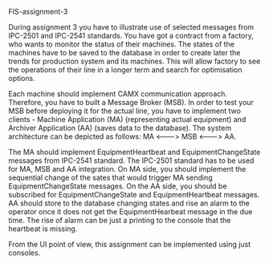 FIS-assignment-3

During assignment 3 you have to illustrate use of selected messages from IPC-2501 and IPC-2541 standards. You have got a contract from a factory, who wants to monitor the status of their machines. The states of the machines have to be saved to the database in order to create later the trends for production system and its machines. This will allow factory to see the operations of their line in a longer term and search for optimisation options.

Each machine should implement CAMX communication approach. Therefore, you have to built a Message Broker (MSB). In order to test your MSB before deploying it for the actual line, you have to implement two clients - Machine Application (MA) (representing actual equipment) and Archiver Application (AA) (saves data to the database). The system architecture can be depicted as follows: MA <---> MSB <---> AA.

The MA should implement EquipmentHeartbeat and EquipmentChangeState messages from IPC-2541 standard. The IPC-2501 standard has to be used for MA, MSB and AA integration. On MA side, you should implement the sequential change of the sates that would trigger MA sending EquipmentChangeState messages. On the AA side, you should be subscribed for EquipmentChangeState and EquipmentHeartbeat messages. AA should store to the database changing states and rise an alarm to the operator once it does not get the EquipmentHearbeat message in the due time. The rise of alarm can be just a printing to the console that the heartbeat is missing.

From the UI point of view, this assignment can be implemented using just consoles.

